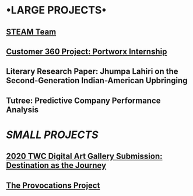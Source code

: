 <!--- For my projects -->
<!-- ---
layout: default
title: Projects
permalink: /projects/
--- -->
# •LARGE PROJECTS•

## [STEAM Team](steamteam)

## [Customer 360 Project: Portworx Internship](C360)

## Literary Research Paper: Jhumpa Lahiri on the Second-Generation Indian-American Upbringing

## Tutree: Predictive Company Performance Analysis


# *SMALL PROJECTS*

## [2020 TWC Digital Art Gallery Submission: Destination as the Journey](https://www.twcdigitalartgallery.com/gallery/shilpa)

## [The Provocations Project](provocationsproject)